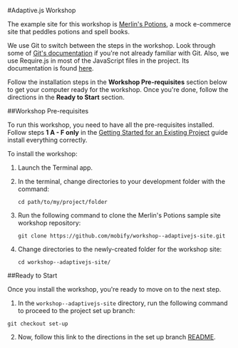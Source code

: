 #Adaptive.js Workshop

The example site for this workshop is [Merlin's Potions](http://www.merlinspotions.com), a mock e-commerce site that peddles potions and spell books.

We use Git to switch between the steps in the workshop. Look through some of [Git's documentation](http://git-scm.com/documentation) if you're not already familiar with Git. Also, we use Require.js in most of the JavaScript files in the project. Its documentation is found [here](http://requirejs.org/docs/start.html).

Follow the installation steps in the **Workshop Pre-requisites** section below to get your computer ready for the workshop. Once you're done, follow the directions in the **Ready to Start** section. 

##Workshop Pre-requisites

To run this workshop, you need to have all the pre-requisites installed. Follow steps **1 A - F only** in the [Getting Started for an Existing Project](https://cloud.mobify.com/docs/adaptivejs/getting-started/existing-project/#/install-adaptivejs-sdk/) guide install everything correctly.

To install the workshop:

1. Launch the Terminal app.
2. In the terminal, change directories to your development folder with the command:


    ```
    cd path/to/my/project/folder
    ```

3. Run the following command to clone the Merlin's Potions sample site workshop repository:

    ```
    git clone https://github.com/mobify/workshop--adaptivejs-site.git
    ```

4. Change directories to the newly-created folder for the workshop site:

    ```
    cd workshop--adaptivejs-site/
    ```


##Ready to Start

Once you install the workshop, you're ready to move on to the next step. 

1. In the `workshop--adaptivejs-site` directory, run the following command to proceed to the project set up branch:

```
git checkout set-up
```

2. Now, follow this link to the directions in the set up branch [README](https://github.com/mobify/workshop--adaptivejs-site/blob/set-up/README.md).
